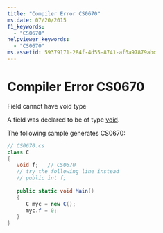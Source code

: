 ```yaml
---
title: "Compiler Error CS0670"
ms.date: 07/20/2015
f1_keywords: 
  - "CS0670"
helpviewer_keywords: 
  - "CS0670"
ms.assetid: 59379171-284f-4d55-8741-af6a97879abc
---
```

# Compiler Error CS0670
Field cannot have void type  
  
 A field was declared to be of type [void](../language-reference/keywords/void.md).  
  
 The following sample generates CS0670:  
  
```csharp  
// CS0670.cs  
class C  
{  
   void f;   // CS0670  
   // try the following line instead  
   // public int f;  
  
   public static void Main()  
   {  
      C myc = new C();  
      myc.f = 0;  
   }  
}  
```
